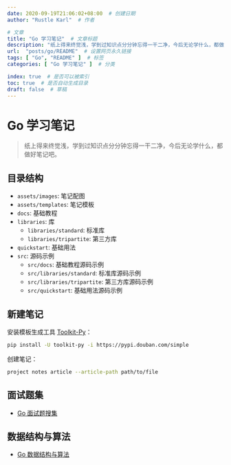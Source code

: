 ```yaml
---
date: 2020-09-19T21:06:02+08:00  # 创建日期
author: "Rustle Karl"  # 作者

# 文章
title: "Go 学习笔记"  # 文章标题
description: "纸上得来终觉浅，学到过知识点分分钟忘得一干二净，今后无论学什么，都做好笔记吧。"
url:  "posts/go/README"  # 设置网页永久链接
tags: [ "Go", "README" ]  # 标签
categories: [ "Go 学习笔记" ]  # 分类

index: true  # 是否可以被索引
toc: true  # 是否自动生成目录
draft: false  # 草稿
---
```


# Go 学习笔记

> 纸上得来终觉浅，学到过知识点分分钟忘得一干二净，今后无论学什么，都做好笔记吧。

## 目录结构

- `assets/images`: 笔记配图
- `assets/templates`: 笔记模板
- `docs`: 基础教程
- `libraries`: 库
  - `libraries/standard`: 标准库
  - `libraries/tripartite`: 第三方库
- `quickstart`: 基础用法
- `src`: 源码示例
  - `src/docs`: 基础教程源码示例
  - `src/libraries/standard`: 标准库源码示例
  - `src/libraries/tripartite`: 第三方库源码示例
  - `src/quickstart`: 基础用法源码示例

## 新建笔记

安装模板生成工具 [Toolkit-Py](https://github.com/fujiawei-dev/toolkit-py)：

```bash
pip install -U toolkit-py -i https://pypi.douban.com/simple
```

创建笔记：

```bash
project notes article --article-path path/to/file
```

## 面试题集

- [Go 面试题搜集](interview/README.md)

## 数据结构与算法

- [Go 数据结构与算法](algorithm/README.md)
